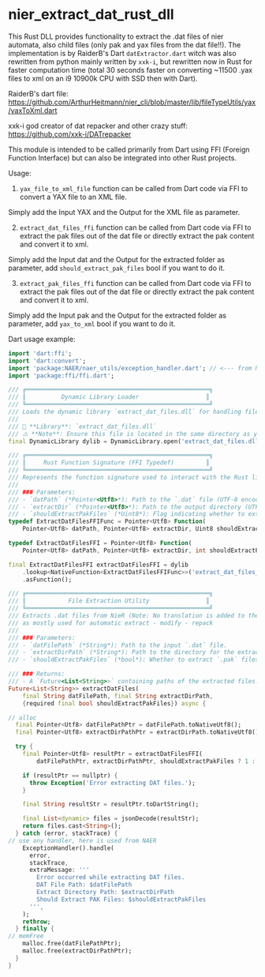 ﻿# nier_extract_dat_rust_dll

This Rust DLL provides functionality to extract the .dat files of nier automata, also child files (only pak and yax files from the dat file!!). The implementation is by RaiderB's Dart `datExtractor.dart` witch was also rewritten from python mainly written by `xxk-i`, but rewritten now in Rust for faster computation time (total 30 seconds faster on converting ~11500 .yax files to xml on an i9 10900k CPU with SSD then with Dart).

RaiderB's dart file: https://github.com/ArthurHeitmann/nier_cli/blob/master/lib/fileTypeUtils/yax/yaxToXml.dart

xxk-i god creator of dat repacker and other crazy stuff:  https://github.com/xxk-i/DATrepacker

This module is intended to be called primarily from Dart using FFI (Foreign Function Interface) but can also be integrated into other Rust projects.

Usage:
1. `yax_file_to_xml_file` function can be called from Dart code via FFI to convert a YAX file to an XML file.

Simply add the Input YAX and the Output for the XML file as parameter.

2. `extract_dat_files_ffi` function can be called from Dart code via FFI to extract the pak files out of the dat file or directly extract the pak content and convert it to xml.

Simply add the Input dat and the Output for the extracted folder as parameter, add `should_extract_pak_files` bool if you want to do it.

3. `extract_pak_files_ffi` function can be called from Dart code via FFI to extract the pak files out of the dat file or directly extract the pak content and convert it to xml.

Simply add the Input pak and the Output for the extracted folder as parameter, add `yax_to_xml` bool if you want to do it.

Dart usage example:

```dart
import 'dart:ffi';
import 'dart:convert';
import 'package:NAER/naer_utils/exception_handler.dart'; // <--- from NAER
import 'package:ffi/ffi.dart';

/// ╔════════════════════════════════════════════════════╗
/// ║          Dynamic Library Loader                   ║
/// ╚════════════════════════════════════════════════════╝
/// Loads the dynamic library `extract_dat_files.dll` for handling file extractions.
/// 
/// 📄 **Library**: `extract_dat_files.dll`
/// ⚠️ **Note**: Ensure this file is located in the same directory as your Dart executable.
final DynamicLibrary dylib = DynamicLibrary.open('extract_dat_files.dll');

/// ╔════════════════════════════════════════════════════╗
/// ║     Rust Function Signature (FFI Typedef)         ║
/// ╚════════════════════════════════════════════════════╝
/// Represents the function signature used to interact with the Rust library.
/// 
/// ### Parameters:
/// - `datPath` (*Pointer<Utf8>*): Path to the `.dat` file (UTF-8 encoded).
/// - `extractDir` (*Pointer<Utf8>*): Path to the output directory (UTF-8 encoded).
/// - `shouldExtractPakFiles` (*Uint8*): Flag indicating whether to extract `.pak` files too.
typedef ExtractDatFilesFFIFunc = Pointer<Utf8> Function(
    Pointer<Utf8> datPath, Pointer<Utf8> extractDir, Uint8 shouldExtractPakFiles);

typedef ExtractDatFilesFFI = Pointer<Utf8> Function(
    Pointer<Utf8> datPath, Pointer<Utf8> extractDir, int shouldExtractPakFiles);

final ExtractDatFilesFFI extractDatFilesFFI = dylib
    .lookup<NativeFunction<ExtractDatFilesFFIFunc>>('extract_dat_files_ffi')
    .asFunction();

/// ╔════════════════════════════════════════════════════╗
/// ║            File Extraction Utility                ║
/// ╚════════════════════════════════════════════════════╝
/// Extracts .dat files from NieR (Note: No translation is added to the output extracted
/// as mostly used for automatic extract - modify - repack
///
/// ### Parameters:
/// - `datFilePath` (*String*): Path to the input `.dat` file.
/// - `extractDirPath` (*String*): Path to the directory for the extracted files.
/// - `shouldExtractPakFiles` (*bool*): Whether to extract `.pak` files.

/// ### Returns:
/// - A `Future<List<String>>` containing paths of the extracted files.
Future<List<String>> extractDatFiles(
    final String datFilePath, final String extractDirPath,
    {required final bool shouldExtractPakFiles}) async {

// alloc
  final Pointer<Utf8> datFilePathPtr = datFilePath.toNativeUtf8();
  final Pointer<Utf8> extractDirPathPtr = extractDirPath.toNativeUtf8();

  try {
    final Pointer<Utf8> resultPtr = extractDatFilesFFI(
        datFilePathPtr, extractDirPathPtr, shouldExtractPakFiles ? 1 : 0);

    if (resultPtr == nullptr) {
      throw Exception('Error extracting DAT files.');
    }

    final String resultStr = resultPtr.toDartString();

    final List<dynamic> files = jsonDecode(resultStr);
    return files.cast<String>();
  } catch (error, stackTrace) {
// use any handler, here is used from NAER
    ExceptionHandler().handle(
      error,
      stackTrace,
      extraMessage: '''
        Error occurred while extracting DAT files.
        DAT File Path: $datFilePath
        Extract Directory Path: $extractDirPath
        Should Extract PAK Files: $shouldExtractPakFiles
      ''',
    );
    rethrow;
  } finally {
// memFree
    malloc.free(datFilePathPtr);
    malloc.free(extractDirPathPtr);
  }
}


```
